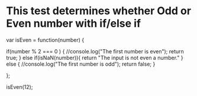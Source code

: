 This test determines whether Odd or Even number with if/else if
====
var isEven = function(number) {

if(number % 2 === 0  ) {
    //console.log("The first number is even");
    return true;
} else if(isNaN(number)){
    return "The input is not even a number."
}
    else {
    //console.log("The first number is odd");
    return false;
}

};

isEven(12);
